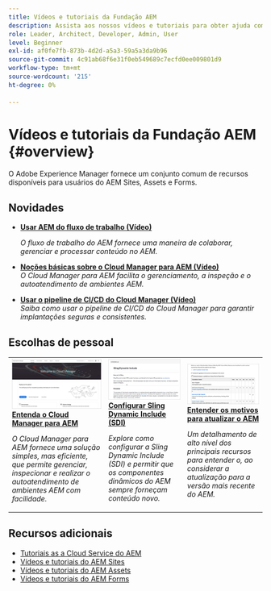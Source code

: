 ```yaml
---
title: Vídeos e tutoriais da Fundação AEM
description: Assista aos nossos vídeos e tutoriais para obter ajuda com a Adobe Experience Manager Foundation.
role: Leader, Architect, Developer, Admin, User
level: Beginner
exl-id: af0fe7fb-873b-4d2d-a5a3-59a5a3da9b96
source-git-commit: 4c91ab68f6e31f0eb549689c7ecfd0ee009801d9
workflow-type: tm+mt
source-wordcount: '215'
ht-degree: 0%

---
```


# Vídeos e tutoriais da Fundação AEM {#overview}

O Adobe Experience Manager fornece um conjunto comum de recursos disponíveis para usuários do AEM Sites, Assets e Forms.

<div id="whats-new-section">

## Novidades

* **[Usar AEM do fluxo de trabalho (Vídeo)](./workflow/use-workflow.md)**

   *O fluxo de trabalho do AEM fornece uma maneira de colaborar, gerenciar e processar conteúdo no AEM.*

* **[Noções básicas sobre o Cloud Manager para AEM (Vídeo)](./cloud-manager/understand-cloud-manager-for-aem.md)**\
   *O Cloud Manager para AEM facilita o gerenciamento, a inspeção e o autoatendimento de ambientes AEM.*

* **[Usar o pipeline de CI/CD do Cloud Manager (Vídeo)](./cloud-manager/use-the-cicd-pipeline-in-cloud-manager-for-aem.md)**\
   *Saiba como usar o pipeline de CI/CD do Cloud Manager para garantir implantações seguras e consistentes.*

</div>

<div id="recs-overview-body-1"></div>
<div id="recs-overview-body-2"></div>
<div id="recs-overview-body-3"></div>
<div id="recs-overview-body-4"></div>
<div id="recs-overview-body-5"></div>
<div id="recs-overview-body-6"></div>

<div id="staff-picks-section">

## Escolhas de pessoal

<table>
<tr>
  <td>
    <a href="./cloud-manager/understand-cloud-manager-for-aem.md">
    <img alt="Entenda o Cloud Manager para AEM" src="./cloud-manager/assets/understand-cloud-manager-for-aem/thumbnail.png" />
    </a>
    <div>
     <a href="./cloud-manager/understand-cloud-manager-for-aem.md">
    <strong>Entenda o Cloud Manager para AEM</strong>
    </a>
    </div>
    <p>
    <em>O Cloud Manager para AEM fornece uma solução simples, mas eficiente, que permite gerenciar, inspecionar e realizar o autoatendimento de ambientes AEM com facilidade.</em>
    <p>
  </td>
   <td>
    <a href="./development/set-up-sling-dynamic-include.md">
    <img alt="Configurar Sling Dynamic Include (SDI)" src="./development/assets/set-up-sling-dynamic-include/thumbnail.png" />
    </a>
     <div>
     <a href="./development/set-up-sling-dynamic-include.md">
    <strong>Configurar Sling Dynamic Include (SDI)</strong>
    </a>
    </div>
    <p>
    <em>Explore como configurar a Sling Dynamic Include (SDI) e permitir que os componentes dinâmicos do AEM sempre forneçam conteúdo novo.</em>
    <p>
  </td>
  <td>
    <a href="./administration/understand-reasons-to-upgrade.md">
    <img alt="Entendendo os motivos para atualizar o AEM" src="./administration/assets/understand-reasons-to-upgrade/thumbnail.png" />
    </a>
    <div>
    <a href="./administration/understand-reasons-to-upgrade.md">
    <strong>Entender os motivos para atualizar o AEM</strong>
    </a>
    </div>
    <p>
    <em>Um detalhamento de alto nível dos principais recursos para entender o, ao considerar a atualização para a versão mais recente do AEM.</em>
    </p>
  </td>
</tr>
</table>

</div>

## Recursos adicionais

* [Tutoriais as a Cloud Service do AEM](/help/cloud-service/overview.md)
* [Vídeos e tutoriais do AEM Sites](/help/sites/overview.md)
* [Vídeos e tutoriais do AEM Assets](/help/assets/overview.md)
* [Vídeos e tutoriais do AEM Forms](/help/forms/overview.md)
